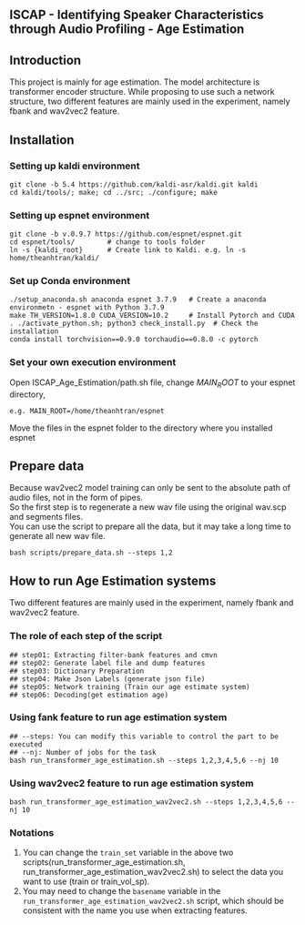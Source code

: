 ## ISCAP - Identifying Speaker Characteristics through Audio Profiling - Age Estimation

## Introduction
This project is mainly for age estimation. The model architecture is transformer encoder structure.
While proposing to use such a network structure, two different features are mainly used in the experiment, namely fbank and wav2vec2 feature.
## Installation
### Setting up kaldi environment
```
git clone -b 5.4 https://github.com/kaldi-asr/kaldi.git kaldi
cd kaldi/tools/; make; cd ../src; ./configure; make
```
### Setting up espnet environment
```
git clone -b v.0.9.7 https://github.com/espnet/espnet.git
cd espnet/tools/        # change to tools folder
ln -s {kaldi_root}      # Create link to Kaldi. e.g. ln -s home/theanhtran/kaldi/
```
### Set up Conda environment
```
./setup_anaconda.sh anaconda espnet 3.7.9   # Create a anaconda environmetn - espnet with Python 3.7.9
make TH_VERSION=1.8.0 CUDA_VERSION=10.2     # Install Pytorch and CUDA
. ./activate_python.sh; python3 check_install.py  # Check the installation
conda install torchvision==0.9.0 torchaudio==0.8.0 -c pytorch
```
### Set your own execution environment
Open ISCAP_Age_Estimation/path.sh file, change $MAIN_ROOT$ to your espnet directory, 
```
e.g. MAIN_ROOT=/home/theanhtran/espnet
```
Move the files in the espnet folder to the directory where you installed espnet

## Prepare data
Because wav2vec2 model training can only be sent to the absolute path of audio files, not in the form of pipes.\
So the first step is to regenerate a new wav file using the original wav.scp and segments files.\
You can use the script to prepare all the data, but it may take a long time to generate all new wav file.

 ```
 bash scripts/prepare_data.sh --steps 1,2
 ```

## How to run Age Estimation systems
Two different features are mainly used in the experiment, namely fbank and wav2vec2 feature.

### The role of each step of the script
```
## step01: Extracting filter-bank features and cmvn
## step02: Generate label file and dump features
## step03: Dictionary Preparation
## step04: Make Json Labels (generate json file)
## step05: Network training (Train our age estimate system)
## step06: Decoding(get estimation age)
```

### Using fank feature to run age estimation system
```
## --steps: You can modify this variable to control the part to be executed
## --nj: Number of jobs for the task
bash run_transformer_age_estimation.sh --steps 1,2,3,4,5,6 --nj 10
```

### Using wav2vec2 feature to run age estimation system
```
bash run_transformer_age_estimation_wav2vec2.sh --steps 1,2,3,4,5,6 --nj 10
```

### Notations
1. You can change the ```train_set``` variable in the above two scripts(run_transformer_age_estimation.sh, run_transformer_age_estimation_wav2vec2.sh) to select the data you want to use (train or train_vol_sp).
2. You may need to change the ```basename``` variable in the ```run_transformer_age_estimation_wav2vec2.sh``` script, which should be consistent with the name you use when extracting features.


